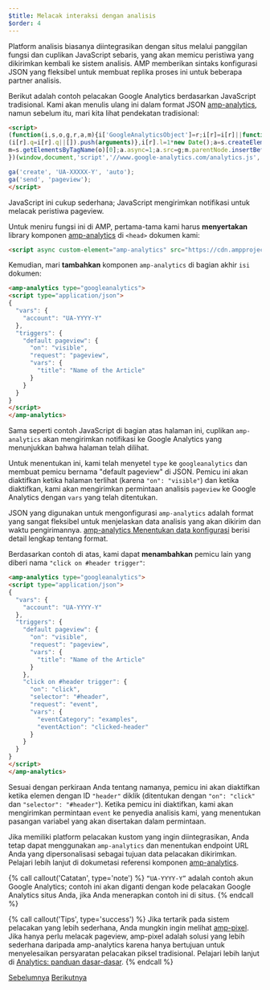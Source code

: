 ```yaml
---
$title: Melacak interaksi dengan analisis
$order: 4
---
```


Platform analisis biasanya diintegrasikan dengan situs melalui panggilan fungsi dan cuplikan JavaScript sebaris, yang akan memicu peristiwa yang dikirimkan kembali ke sistem analisis. AMP memberikan sintaks konfigurasi JSON yang fleksibel untuk membuat replika proses ini untuk beberapa partner analisis.

Berikut adalah contoh pelacakan Google Analytics berdasarkan JavaScript tradisional. Kami akan menulis ulang ini dalam format JSON [amp-analytics](/id/docs/reference/components/amp-analytics.html), namun sebelum itu, mari kita lihat pendekatan tradisional:

```html
<script>
(function(i,s,o,g,r,a,m){i['GoogleAnalyticsObject']=r;i[r]=i[r]||function(){
(i[r].q=i[r].q||[]).push(arguments)},i[r].l=1*new Date();a=s.createElement(o),
m=s.getElementsByTagName(o)[0];a.async=1;a.src=g;m.parentNode.insertBefore(a,m)
})(window,document,'script','//www.google-analytics.com/analytics.js','ga');

ga('create', 'UA-XXXXX-Y', 'auto');
ga('send', 'pageview');
</script>
```

JavaScript ini cukup sederhana; JavaScript mengirimkan notifikasi untuk melacak peristiwa pageview.

Untuk meniru fungsi ini di AMP, pertama-tama kami harus **menyertakan** library komponen [amp-analytics](/id/docs/reference/components/amp-analytics.html) di `<head>` dokumen kami:

```html
<script async custom-element="amp-analytics" src="https://cdn.ampproject.org/v0/amp-analytics-0.1.js"></script>
```

Kemudian, mari **tambahkan** komponen `amp-analytics` di bagian akhir `isi` dokumen:

```html
<amp-analytics type="googleanalytics">
<script type="application/json">
{
  "vars": {
    "account": "UA-YYYY-Y"
  },
  "triggers": {
    "default pageview": {
      "on": "visible",
      "request": "pageview",
      "vars": {
        "title": "Name of the Article"
      }
    }
  }
}
</script>
</amp-analytics>
```

Sama seperti contoh JavaScript di bagian atas halaman ini, cuplikan `amp-analytics` akan mengirimkan notifikasi ke Google Analytics yang menunjukkan bahwa halaman telah dilihat.

Untuk menentukan ini, kami telah menyetel `type` ke `googleanalytics` dan membuat pemicu bernama "default pageview" di JSON.  Pemicu ini akan diaktifkan ketika halaman terlihat (karena `"on": "visible"`) dan ketika diaktifkan, kami akan mengirimkan permintaan analisis `pageview` ke Google Analytics dengan `vars` yang telah ditentukan.

JSON yang digunakan untuk mengonfigurasi `amp-analytics` adalah format yang sangat fleksibel untuk menjelaskan data analisis yang akan dikirim dan waktu pengirimannya.  [amp-analytics Menentukan data konfigurasi](/id/docs/reference/components/amp-analytics.html#specifying-configuration-data) berisi detail lengkap tentang format.

Berdasarkan contoh di atas, kami dapat **menambahkan** pemicu lain yang diberi nama `"click on #header trigger"`:

```html
<amp-analytics type="googleanalytics">
<script type="application/json">
{
  "vars": {
    "account": "UA-YYYY-Y"
  },
  "triggers": {
    "default pageview": {
      "on": "visible",
      "request": "pageview",
      "vars": {
        "title": "Name of the Article"
      }
    },
    "click on #header trigger": {
      "on": "click",
      "selector": "#header",
      "request": "event",
      "vars": {
        "eventCategory": "examples",
        "eventAction": "clicked-header"
      }
    }
  }
}
</script>
</amp-analytics>
```

Sesuai dengan perkiraan Anda tentang namanya, pemicu ini akan diaktifkan ketika elemen dengan ID `"header"` diklik (ditentukan dengan `"on": "click"` dan `"selector": "#header"`).  Ketika pemicu ini diaktifkan, kami akan mengirimkan permintaan `event` ke penyedia analisis kami, yang menentukan pasangan variabel yang akan disertakan dalam permintaan.

Jika memiliki platform pelacakan kustom yang ingin diintegrasikan, Anda tetap dapat menggunakan `amp-analytics` dan menentukan endpoint URL Anda yang dipersonalisasi sebagai tujuan data pelacakan dikirimkan. Pelajari lebih lanjut di dokumetasi referensi komponen [amp-analytics](/id/docs/reference/components/amp-analytics.html).

{% call callout('Catatan', type='note') %}
`“UA-YYYY-Y”` adalah contoh akun Google Analytics; contoh ini akan diganti dengan kode pelacakan Google Analytics situs Anda, jika Anda menerapkan contoh ini di situs.
{% endcall %}

{% call callout('Tips', type='success') %}
Jika tertarik pada sistem pelacakan yang lebih sederhana, Anda mungkin ingin melihat [amp-pixel](/id/docs/reference/components/amp-pixel.html). Jika hanya perlu melacak pageview, amp-pixel adalah solusi yang lebih sederhana daripada amp-analytics karena hanya bertujuan untuk menyelesaikan persyaratan pelacakan piksel tradisional. Pelajari lebih lanjut di [Analytics: panduan dasar-dasar](/id/docs/guides/analytics/analytics_basics.html).
{% endcall %}

<div class="prev-next-buttons">
  <a class="button prev-button" href="/id/docs/fundamentals/add_advanced/adding_carousels.html"><span class="arrow-prev">Sebelumnya</span></a>
  <a class="button next-button" href="/id/docs/fundamentals/add_advanced/navigating.html"><span class="arrow-next">Berikutnya</span></a>
</div>
